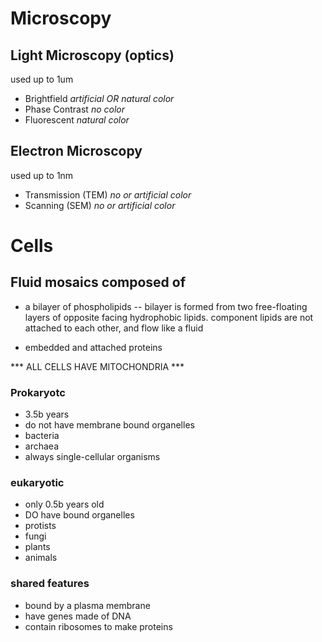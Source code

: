 # Microscopy

## Light Microscopy (optics)
used up to 1um
- Brightfield *artificial OR natural color*
- Phase Contrast *no color*
- Fluorescent *natural color*


## Electron Microscopy
used up to 1nm
- Transmission (TEM) *no or artificial color*
- Scanning (SEM) *no or artificial color*


# Cells

## Fluid mosaics composed of
- a bilayer of phospholipids
-- bilayer is formed from two free-floating layers of opposite facing hydrophobic lipids. component lipids are not attached to each other, and flow like a fluid

- embedded and attached proteins


*** ALL CELLS HAVE MITOCHONDRIA ***


### Prokaryotc
- 3.5b years 
- do not have membrane bound organelles
- bacteria
- archaea
- always single-cellular organisms

### eukaryotic
- only 0.5b years old 
- DO have bound organelles
- protists
- fungi
- plants
- animals

### shared features
- bound by a plasma membrane
- have genes made of DNA
- contain ribosomes to make proteins
